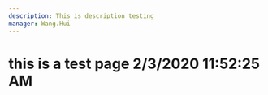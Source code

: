 ```yaml
---
description: This is description testing
manager: Wang.Hui
---
```

# this is a test page 2/3/2020 11:52:25 AM